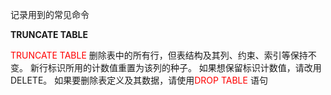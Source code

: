 记录用到的常见命令





**TRUNCATE TABLE**

<font color=red>TRUNCATE TABLE </font>删除表中的所有行，但表结构及其列、约束、索引等保持不变。 新行标识所用的计数值重置为该列的种子。 如果想保留标识计数值，请改用DELETE。 如果要删除表定义及其数据，请使用<font color=red>DROP TABLE </font>语句

